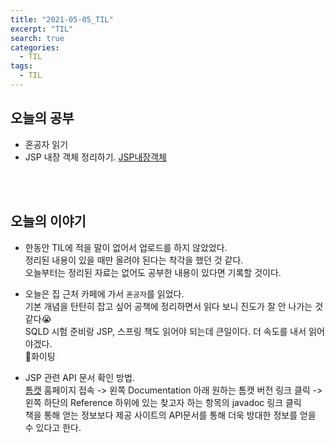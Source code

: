 ```yaml
---
title: "2021-05-05_TIL"
excerpt: "TIL"
search: true
categories: 
  - TIL
tags: 
  - TIL
---
```



## 오늘의 공부

- 혼공자 읽기
- JSP 내장 객체 정리하기. [JSP내장객체](https://devboryung.github.io/learn/JSPobject/)

<br><br>

## 오늘의 이야기

- 한동안 TIL에 적을 말이 없어서 업로드를 하지 않았었다.<br> 정리된 내용이 있을 때만 올려야 된다는 착각을 했던 것 같다.<br> 오늘부터는 정리된 자료는 없어도 공부한 내용이 있다면 기록할 것이다.<br>

- 오늘은 집 근처 카페에 가서 `혼공자`를 읽었다.<br>
기본 개념을 탄탄히 잡고 싶어 공책에 정리하면서 읽다 보니 진도가 잘 안 나가는 것 같다😭<br>
SQLD 시험 준비랑 JSP, 스프링 책도 읽어야 되는데 큰일이다. 더 속도를 내서 읽어야겠다.<br>
💪화이팅<br>

- JSP 관련 API 문서 확인 방법.<br>
[톰캣](http://tomcat.apache.org/) 홈페이지 접속 -> 왼쪽 Documentation 아래 원하는 톰캣 버전 링크 클릭 -> 왼쪽 하단의 Reference 하위에 있는 찾고자 하는 항목의 javadoc 링크 클릭<br>
책을 통해 얻는 정보보다 제공 사이트의 API문서를 통해 더욱 방대한 정보를 얻을 수 있다고 한다.<br>






<br><br>


